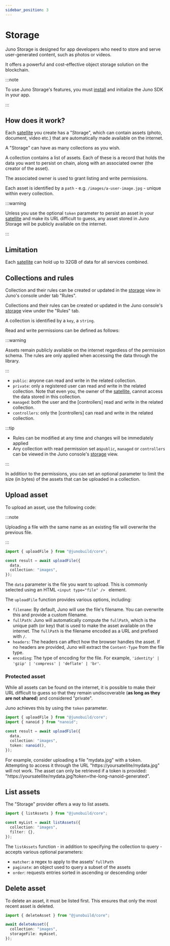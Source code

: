 ```yaml
---
sidebar_position: 3
---
```


# Storage

Juno Storage is designed for app developers who need to store and serve user-generated content, such as photos or videos.

It offers a powerful and cost-effective object storage solution on the blockchain.

:::note

To use Juno Storage's features, you must [install](../add-juno-to-an-app/install-the-sdk-and-initialize-juno.md) and initialize the Juno SDK in your app.

:::

## How does it work?

Each [satellite] you create has a "Storage", which can contain assets (photo, document, video etc.) that are automatically made available on the internet.

A "Storage" can have as many collections as you wish.

A collection contains a list of assets. Each of these is a record that holds the data you want to persist on chain, along with an associated owner (the creator of the asset).

The associated owner is used to grant listing and write permissions.

Each asset is identified by a `path` - e.g. `/images/a-user-image.jpg` - unique within every collection.

:::warning

Unless you use the optional `token` parameter to persist an asset in your [satellite] and make its URL difficult to guess, any asset stored in Juno Storage will be publicly available on the internet.

:::

## Limitation

Each [satellite] can hold up to 32GB of data for all services combined.

## Collections and rules

Collection and their rules can be created or updated in the [storage](https://console.juno.build/storage) view in Juno's console under tab "Rules".

Collections and their rules can be created or updated in the Juno console's [storage](https://console.juno.build/storage) view under the "Rules" tab.

A collection is identified by a `key`, a `string`.

Read and write permissions can be defined as follows:

:::warning

Assets remain publicly available on the internet regardless of the permission schema. The rules are only applied when accessing the data through the library.

:::

- `public`: anyone can read and write in the related collection.
- `private`: only a registered user can read and write in the related collection. Note that even you, the owner of the [satellite], cannot access the data stored in this collection.
- `managed`: both the user and the [controllers] read and write in the related collection.
- `controllers`: only the [controllers] can read and write in the related collection.

:::tip

- Rules can be modified at any time and changes will be immediately applied
- Any collection with read permission set as`public`, `managed` or `controllers` can be viewed in the Juno console's [storage](https://console.juno.build/storage) view.

:::

In addition to the permissions, you can set an optional parameter to limit the size (in bytes) of the assets that can be uploaded in a collection.

## Upload asset

To upload an asset, use the following code:

:::note

Uploading a file with the same name as an existing file will overwrite the previous file.

:::

```typescript
import { uploadFile } from "@junobuild/core";

const result = await uploadFile({
  data,
  collection: "images",
});
```

The `data` parameter is the file you want to upload. This is commonly selected using an HTML `<input type="file" /> ` element.

The `uploadFile` function provides various options, including:

- `filename`: By default, Juno will use the file's filename. You can overwrite this and provide a custom filename.
- `fullPath`: Juno will automatically compute the `fullPath`, which is the unique path (or key) that is used to make the asset available on the internet. The `fullPath` is the filename encoded as a URL and prefixed with `/`.
- `headers`: The headers can affect how the browser handles the asset. If no headers are provided, Juno will extract the `Content-Type` from the file type.
- `encoding`: The type of encoding for the file. For example, `'identity' | 'gzip' | 'compress' | 'deflate' | 'br'`.

### Protected asset

While all assets can be found on the internet, it is possible to make their URL difficult to guess so that they remain undiscoverable (**as long as they are not shared**) and considered "private".

Juno achieves this by using the `token` parameter.

```typescript
import { uploadFile } from "@junobuild/core";
import { nanoid } from "nanoid";

const result = await uploadFile({
  data,
  collection: "images",
  token: nanoid(),
});
```

For example, consider uploading a file "mydata.jpg" with a token. Attempting to access it through the URL "https://yoursatellite/mydata.jpg" will not work. The asset can only be retrieved if a token is provided: "https://yoursatellite/mydata.jpg?token=the-long-nanoid-generated".

## List assets

The "Storage" provider offers a way to list assets.

```typescript
import { listAssets } from "@junobuild/core";

const myList = await listAssets({
  collection: "images",
  filter: {},
});
```

The `listAssets` function - in addition to specifying the collection to query - accepts various optional parameters:

- `matcher`: a regex to apply to the assets' `fullPath`
- `paginate`: an object used to query a subset of the assets
- `order`: requests entries sorted in ascending or descending order

## Delete asset

To delete an asset, it must be listed first. This ensures that only the most recent asset is deleted.

```typescript
import { deleteAsset } from "@junobuild/core";

await deleteAsset({
  collection: "images",
  storageFile: myAsset,
});
```

[satellite]: ../terminology.md#satellite
